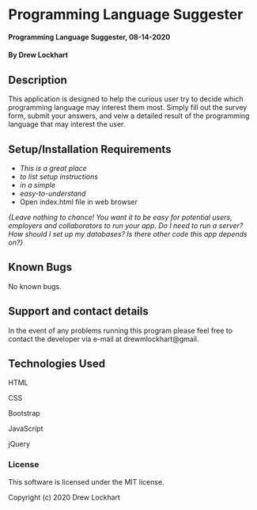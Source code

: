 # Programming Language Suggester

#### Programming Language Suggester, 08-14-2020

#### By Drew Lockhart

## Description

This application is designed to help the curious user try to decide which programming language may interest them most. Simply fill out the survey form, submit your answers, and veiw a detailed result of the programming language that may interest the user.

## Setup/Installation Requirements

* _This is a great place_
* _to list setup instructions_
* _in a simple_
* _easy-to-understand_
* Open index.html file in web browser

_{Leave nothing to chance! You want it to be easy for potential users, employers and collaborators to run your app. Do I need to run a server? How should I set up my databases? Is there other code this app depends on?}_

## Known Bugs

No known bugs.

## Support and contact details

In the event of any problems running this program please feel free to contact the developer via e-mail at
drewmlockhart@gmail.

## Technologies Used

HTML

CSS

Bootstrap

JavaScript

jQuery

### License

This software is licensed under the MIT license.

Copyright (c) 2020 Drew Lockhart